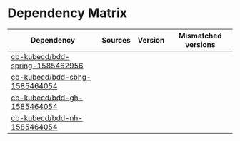 # Dependency Matrix

Dependency | Sources | Version | Mismatched versions
---------- | ------- | ------- | -------------------
[cb-kubecd/bdd-spring-1585462956](https://github.com/cb-kubecd/bdd-spring-1585462956.git) |  | []() | 
[cb-kubecd/bdd-sbhg-1585464054](https://github.com/cb-kubecd/bdd-sbhg-1585464054.git) |  | []() | 
[cb-kubecd/bdd-gh-1585464054](https://github.com/cb-kubecd/bdd-gh-1585464054.git) |  | []() | 
[cb-kubecd/bdd-nh-1585464054](https://github.com/cb-kubecd/bdd-nh-1585464054.git) |  | []() | 
